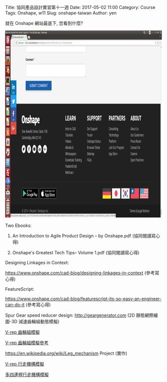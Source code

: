 Title: 協同產品設計實習第十一週
Date: 2017-05-02 11:00
Category: Course
Tags: Onshape, w11
Slug: onshape-taiwan
Author: yen

就在 Onshape 網站最底下, 您看到什麼?

<!-- PELICAN_END_SUMMARY -->

<img src="./../data/w11/buttomline_onshape.png" width="800" height="600" />

Two Ebooks:

1. An Introduction to Agile Product Design – by Onshape.pdf (協同閱讀寫心得)

2. Onshape's Greatest Tech Tips– Volume 1.pdf  (協同閱讀寫心得)

Designing Linkages in Context:

<a href="https://www.onshape.com/cad-blog/designing-linkages-in-context">https://www.onshape.com/cad-blog/designing-linkages-in-context</a> (參考寫心得)

FeatureScript:

<a href="https://www.onshape.com/cad-blog/featurescript-its-so-easy-an-engineer-can-do-it">https://www.onshape.com/cad-blog/featurescript-its-so-easy-an-engineer-can-do-it</a> (參考寫心得)

Spur Gear speed reducer design: <a href="http://geargenerator.com">http://geargenerator.com</a> (2D 靜態網際繪圖-3D 減速齒輪組動態模擬)

<a href="https://www.youtube.com/watch?v=mq_b58jUZAU">V-rep 齒輪組模擬</a>

<a href="http://www.forum.coppeliarobotics.com/viewtopic.php?f=9&t=3057">V-rep 齒輪組模擬參考</a>

<a href="https://en.wikipedia.org/wiki/Leg_mechanism">https://en.wikipedia.org/wiki/Leg_mechanism</a> Project (實作)

<a href="https://wikis.utexas.edu/display/RMD/Simulation">V-rep 行走機構模擬</a>

<a href="http://tubestream.tv/view/5CfIpbY7N-s">多四連桿行走機構模擬</a>